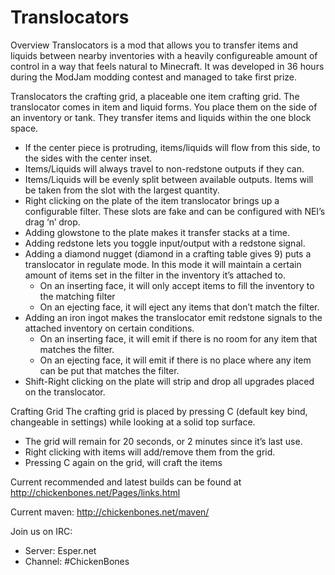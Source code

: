 Translocators
==============

Overview Translocators is a mod that allows you to transfer items and liquids between nearby inventories with a heavily configureable amount of control in a way that feels natural to Minecraft. It was developed in 36 hours during the ModJam modding contest and managed to take first prize.

Translocators the crafting grid, a placeable one item crafting grid.
The translocator comes in item and liquid forms. You place them on the side of an inventory or tank. They transfer items and liquids within the one block space.

- If the center piece is protruding, items/liquids will flow from this side, to the sides with the center inset.
- Items/Liquids will always travel to non-redstone outputs if they can.
- Items/Liquids will be evenly split between available outputs. Items will be taken from the slot with the largest quantity.
- Right clicking on the plate of the item translocator brings up a configurable filter. These slots are fake and can be configured with NEI’s drag ‘n’ drop.
- Adding glowstone to the plate makes it transfer stacks at a time.
- Adding redstone lets you toggle input/output with a redstone signal.
- Adding a diamond nugget (diamond in a crafting table gives 9) puts a translocator in regulate mode. In this mode it will maintain a certain amount of items set in the filter in the inventory it’s attached to.
	- On an inserting face, it will only accept items to fill the inventory to the matching filter
	- On an ejecting face, it will eject any items that don’t match the filter.
- Adding an iron ingot makes the translocator emit redstone signals to the attached inventory on certain conditions.
	- On an inserting face, it will emit if there is no room for any item that matches the filter.
	- On an ejecting face, it will emit if there is no place where any item can be put that matches the filter.
- Shift-Right clicking on the plate will strip and drop all upgrades placed on the translocator.

Crafting Grid The crafting grid is placed by pressing C (default key bind, changeable in settings) while looking at a solid top surface.

- The grid will remain for 20 seconds, or 2 minutes since it’s last use.
- Right clicking with items will add/remove them from the grid.
- Pressing C again on the grid, will craft the items

Current recommended and latest builds can be found at http://chickenbones.net/Pages/links.html

Current maven: http://chickenbones.net/maven/

Join us on IRC:
- Server: Esper.net
- Channel: #ChickenBones

